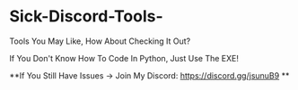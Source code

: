 # Sick-Discord-Tools-
Tools You May Like, How About Checking It Out?

If You Don't Know How To Code In Python, Just Use The EXE!

**If You Still Have Issues -> Join My Discord: https://discord.gg/jsunuB9 **
